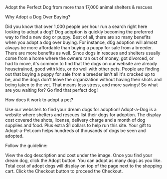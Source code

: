 Adopt the Perfect Dog from more than 17,000 animal shelters & rescues

Why Adopt a Dog Over Buying?

Did you know that over 1,000 people per hour run a search right here looking to adopt a dog? Dog adoption is quickly becoming the preferred way to find a new dog or puppy. Best of all, there are so many benefits when you adopt a dog over buying. For instance, d0g adoption will almost always be more affordable than buying a puppy for sale from a breeder. There are more benefits as well. Since dogs in rescues and shelters usually come from a home where the owners ran out of money, got divorced, or had to move, it's common to find that the dogs on our website are already housetrained, good with kids, or do well with other pets. People are finding out that buying a puppy for sale from a breeder isn't all it's cracked up to be, and the dogs don't leave the organization without having their shots and being taken to the vet. That means less stress, and more savings! So what are you waiting for? Go find that perfect dog!

How does it work to adopt a pet?

Use our website’s to find your dream dogs for adoption!
Adopt-a-Dog  is a website where shelters and rescues list their dogs for adoption.
The display cost covered the shots, license, delivery charge and a month of dog supplies and food. Plus extra $1 dollars to help run this site.  Your gift to Adopt-a-Pet.com helps hundreds of thousands of dogs be seen and adopted.

Follow the guideline:

View the dog description and cost under the image.  Once you find your dream dog, click the Adopt button.  You can adopt as many dogs as you like.  Total cost of adopt dogs will display on top of the page next to the shopping cart.  Click the Checkout button to proceed the Checkout.  
